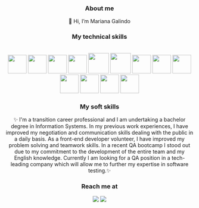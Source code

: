 <div align="center"> 
  
### About me

<div style="display: inline_block">

  <p width="100"> 👋 Hi, I’m Mariana Galindo </p>
</div>
</div>

<div align="center"> 
  
### My technical skills

<br>
 <img src="https://cdn.jsdelivr.net/gh/devicons/devicon/icons/html5/html5-plain-wordmark.svg" width="50" height="50"/>  
 <img src="https://cdn.jsdelivr.net/gh/devicons/devicon/icons/css3/css3-plain-wordmark.svg" width="50" height="50" /> 
 <img src="https://cdn.jsdelivr.net/gh/devicons/devicon/icons/javascript/javascript-original.svg" width="50" height="50"/>
  <img src="https://cdn.jsdelivr.net/gh/devicons/devicon/icons/typescript/typescript-plain.svg" width="50" height="50" />
  <img src="https://cdn.jsdelivr.net/gh/devicons/devicon/icons/java/java-original-wordmark.svg" width="55" height="55"/> 
  <img src="https://cdn.jsdelivr.net/gh/devicons/devicon/icons/spring/spring-original-wordmark.svg" width="55" height="55" />  
<img src="https://cdn.jsdelivr.net/gh/devicons/devicon/icons/mysql/mysql-plain-wordmark.svg" width="50" height="50" />
<img src="https://cdn.jsdelivr.net/gh/devicons/devicon/icons/firebase/firebase-plain-wordmark.svg" width="50" height="50" />
 <img src="https://cdn.jsdelivr.net/gh/devicons/devicon/icons/mongodb/mongodb-plain-wordmark.svg" width="50" height="50">
 <img src="https://cdn.jsdelivr.net/gh/devicons/devicon/icons/express/express-original-wordmark.svg" width="50" height="50">
 <img src="https://cdn.jsdelivr.net/gh/devicons/devicon/icons/npm/npm-original-wordmark.svg" width="50" height="50">
 <img src="https://cdn.jsdelivr.net/gh/devicons/devicon/icons/git/git-original.svg" width="50" height="50">
 <img src="https://cdn.jsdelivr.net/gh/devicons/devicon/icons/github/github-original.svg" width="50" height="50"/
 <img serc=https://upload.wikimedia.org/wikipedia/commons/e/e4/Robot-framework-logo.png>
</div>  

  <div style="display: inline_block">
  
  <div align="center">
  
  ### My soft skills
    
   <p> ✨ I'm a transition career professional and  I am undertaking a bachelor degree in Information Systems. In my previous work experiences, I have improved my negotiation and communication skills dealing with the public in a daily basis. As a front-end developer volunteer, I have improved my problem solving and teamwork skills. In a recent QA bootcamp I stood out due to my commitment to the development of the entire team and my English knowledge. Currently I am looking for a QA position in a tech-leading company which will allow me to  further my expertise in software testing.✨</p>
  
</div>
</div>
  
  
<div align="center">
    
 ### Reach me at
    
<a href = "mailto:marianasoares.ti@gmail.com"><img src="https://img.shields.io/badge/-Gmail-%23333?style=for-the-badge&logo=gmail&logoColor=white"   target="_blank"></a>
 <a href="https://www.linkedin.com/in/mariana-galindo-391413220/" target="_blank"><img src="https://img.shields.io/badge/-LinkedIn-%230077B5?style=for-the-badge&logo=linkedin&logoColor=white" target="_blank"></a> 
 
</div>
  
<!---
marianagsoares/marianagsoares is a ✨ special ✨ repository because its `README.md` (this file) appears on your GitHub profile.
You can click the Preview link to take a look at your changes.
--->
